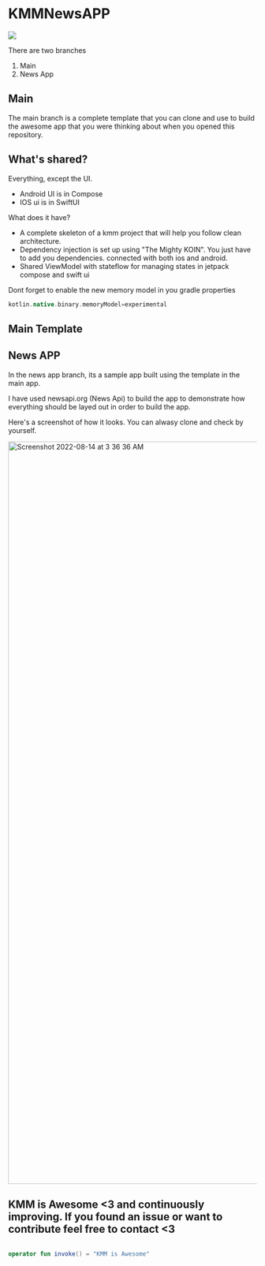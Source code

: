 # KMMNewsAPP

<a href="https://www.buymeacoffee.com/kashifmehmood"><img src="https://img.buymeacoffee.com/button-api/?text=Buy me a coffee&emoji=&slug=kashifmehmood&button_colour=FFDD00&font_colour=000000&font_family=Cookie&outline_colour=000000&coffee_colour=ffffff" /></a>



There are two branches
1. Main
2. News App 


## Main

The main branch is a complete template that you can clone and use to build the awesome app that you were thinking about when you opened this repository.
## What's shared?

Everything, except the UI. 
* Android UI is in Compose
* IOS ui is in SwiftUI

What does it have?

* A complete skeleton of a kmm project that will help you follow clean architecture.
* Dependency injection is set up using "The Mighty KOIN". You just have to add you dependencies.
connected with both ios and android.
* Shared ViewModel with stateflow for managing states in jetpack compose and swift ui


Dont forget to enable the new memory model in you gradle properties

```groovy
kotlin.native.binary.memoryModel=experimental
```

## Main Template



## News APP
In the news app branch, its a sample app built using the template in the main app. 

I have used newsapi.org (News Api) to build the app to demonstrate how everything should be layed out in order to build the app.

Here's a screenshot of how it looks. You can alwasy clone and check by yourself.

<img width="1506" alt="Screenshot 2022-08-14 at 3 36 36 AM" src="https://user-images.githubusercontent.com/61690178/184515682-89cf8dee-6f90-45eb-bb7a-e8ca80a3a28e.png">


## KMM is Awesome <3 and continuously improving. If you found an issue or want to contribute feel free to contact <3 

```kotlin

operator fun invoke() = "KMM is Awesome"

```




